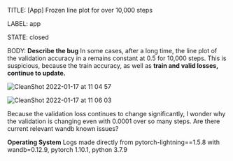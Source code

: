 TITLE:
[App] Frozen line plot for over 10,000 steps

LABEL:
app

STATE:
closed

BODY:
**Describe the bug**
In some cases, after a long time, the line plot of the validation accuracy in a remains constant at 0.5 for 10,000 steps. This is suspicious, because the train accuracy, as well as **train and valid losses, continue to update.**

![CleanShot 2022-01-17 at 11 04 57](https://user-images.githubusercontent.com/18227298/149758555-a0e5f2b2-6840-4c82-846a-6b3f5e7cbe4b.png)

![CleanShot 2022-01-17 at 11 06 03](https://user-images.githubusercontent.com/18227298/149758722-39adbd39-2a1a-4738-8765-63a20afcbecd.png)

Because the validation loss continues to change significantly, I wonder why the validation is changing even with 0.0001 over so many steps. Are there current relevant wandb known issues?




**Operating System**
Logs made directly from pytorch-lightning==1.5.8 with wandb=0.12.9, pytorch 1.10.1, python 3.7.9 


